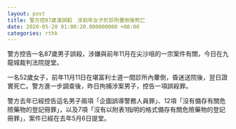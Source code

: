 ```yaml
---
layout: post
title: 警方控87歲漢誤殺　涉前年女子於診所暈倒後死亡
date: 2020-05-20 01:00:20.000000000 +08:00
categories: rthk
---
```


警方控告一名87歲男子誤殺，涉嫌與前年11月在尖沙咀的一宗案件有關，今日在九龍城裁判法院提堂。

一名52歲女子，前年11月11日在堪富利士道一間診所內暈倒，昏迷送院後，翌日證實死亡。警方進一步調查後，昨日拘捕涉案男子，控告一項誤殺罪。

警方去年已經控告這名男子兩項「企圖誤導警務人員罪」、12項「沒有備存有關危險藥物的登記冊罪」，以及7項「沒有以附表1指明的格式備存有關危險藥物的登記冊罪」，案件已經在去年5月6日提堂。
